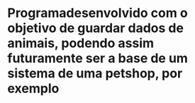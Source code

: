 # Programadesenvolvido com o objetivo de guardar dados de animais, podendo assim futuramente ser a base de um sistema de uma petshop, por exemplo
